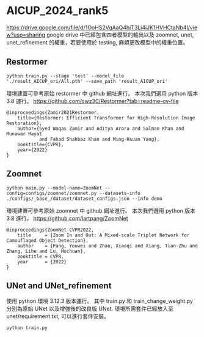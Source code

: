 # AICUP_2024_rank5

https://drive.google.com/file/d/1OoHS2VgAaQ4hjT3Li4iJK1HVHCtaNb4I/view?usp=sharing
google drive 中已經包含四者模型的輸出以及 zoomnet, unet, unet_refinement 的權重，若要使用於 testing, 麻煩更改模型中的權重位置。

## Restormer

```
python train.py --stage 'test' --model_file './result_AICUP_ori/All.pth' --save_path 'result_AICUP_ori'
```

環境建置可參考原始 restormer 中 github 網址進行。
本次我們選用 python 版本 3.8 運行。
https://github.com/swz30/Restormer?tab=readme-ov-file

```
@inproceedings{Zamir2021Restormer,
    title={Restormer: Efficient Transformer for High-Resolution Image Restoration}, 
    author={Syed Waqas Zamir and Aditya Arora and Salman Khan and Munawar Hayat 
            and Fahad Shahbaz Khan and Ming-Hsuan Yang},
    booktitle={CVPR},
    year={2022}
}
```

## Zoomnet 
```
python main.py --model-name=ZoomNet --config=configs/zoomnet/zoomnet.py --datasets-info ./configs/_base_/dataset/dataset_configs.json --info demo
```
環境建置可參考原始 zoomnet 中 github 網址進行。
本次我們選用 python 版本 3.8 進行。
https://github.com/lartpang/ZoomNet

```
@inproceedings{ZoomNet-CVPR2022,
	title     = {Zoom In and Out: A Mixed-scale Triplet Network for Camouflaged Object Detection},
	author    = {Pang, Youwei and Zhao, Xiaoqi and Xiang, Tian-Zhu and Zhang, Lihe and Lu, Huchuan},
	booktitle = CVPR,
	year      = {2022}
}
```

## UNet and UNet_refinement
使用 python 環境 3.12.3 版本運行。
其中 train.py 和 train_change_weight.py 分別為原始 UNet 以及增強後的改良版 UNet.
環境所需套件已經放入至 unet/requirement.txt, 可以進行套件安裝。
```
python train.py
```
